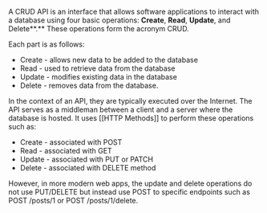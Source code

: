 A CRUD API is an interface that allows software applications to interact with a database using four basic operations: **Create**, **Read**, **Update**, and Delete**.** These operations form the acronym CRUD.

Each part is as follows:

- Create - allows new data to be added to the database
- Read - used to retrieve data from the database
- Update - modifies existing data in the database
- Delete - removes data from the database.

In the context of an API, they are typically executed over the Internet. The API serves as a middleman between a client and a server where the database is hosted. It uses [[HTTP Methods]] to perform these operations such as:

- Create - associated with POST
- Read - associated with GET
- Update - associated with PUT or PATCH
- Delete - associated with DELETE method

However, in more modern web apps, the update and delete operations do not use PUT/DELETE but instead use POST to specific endpoints such as POST /posts/1 or POST /posts/1/delete.
